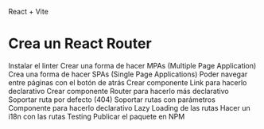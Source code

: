  React + Vite

# Crea un React Router 
 Instalar el linter
 Crear una forma de hacer MPAs (Multiple Page Application)
 Crea una forma de hacer SPAs (Single Page Applications)
 Poder navegar entre páginas con el botón de atrás
 Crear componente Link para hacerlo declarativo
 Crear componente Router para hacerlo más declarativo
 Soportar ruta por defecto (404)
 Soportar rutas con parámetros
 Componente para hacerlo declarativo
 Lazy Loading de las rutas
 Hacer un i18n con las rutas
 Testing
 Publicar el paquete en NPM
